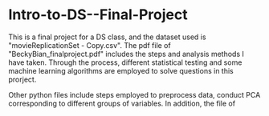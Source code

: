 # Intro-to-DS--Final-Project

This is a final project for a DS class, and the dataset used is "movieReplicationSet - Copy.csv". The pdf file of "BeckyBian_finalproject.pdf" includes the steps and analysis methods I have taken. Through the process, different statistical testing and some machine learning algorithms are employed to solve questions in this prorject.

Other python files include steps employed to preprocess data, conduct PCA corresponding to different groups of variables. In addition, the file of 
